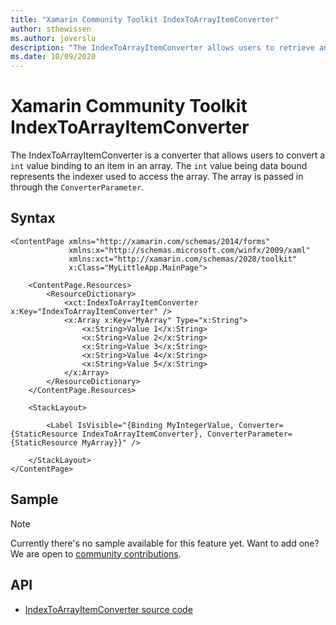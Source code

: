 ```yaml
---
title: "Xamarin Community Toolkit IndexToArrayItemConverter"
author: sthewissen
ms.author: joverslu
description: "The IndexToArrayItemConverter allows users to retrieve an item from an array based on the binding of an indexer."
ms.date: 10/09/2020
---
```


# Xamarin Community Toolkit IndexToArrayItemConverter

The IndexToArrayItemConverter is a converter that allows users to convert a `int` value binding to an item in an array. The `int` value being data bound represents the indexer used to access the array. The array is passed in through the `ConverterParameter`.

## Syntax

```xaml
<ContentPage xmlns="http://xamarin.com/schemas/2014/forms"
             xmlns:x="http://schemas.microsoft.com/winfx/2009/xaml"
             xmlns:xct="http://xamarin.com/schemas/2020/toolkit"
             x:Class="MyLittleApp.MainPage">

    <ContentPage.Resources>
        <ResourceDictionary>
            <xct:IndexToArrayItemConverter x:Key="IndexToArrayItemConverter" />
            <x:Array x:Key="MyArray" Type="x:String">
                <x:String>Value 1</x:String>
                <x:String>Value 2</x:String>
                <x:String>Value 3</x:String>
                <x:String>Value 4</x:String>
                <x:String>Value 5</x:String>
            </x:Array>
        </ResourceDictionary>
    </ContentPage.Resources>

    <StackLayout>

        <Label IsVisible="{Binding MyIntegerValue, Converter={StaticResource IndexToArrayItemConverter}, ConverterParameter={StaticResource MyArray}}" />

    </StackLayout>
</ContentPage>
```

## Sample

> [!NOTE]
> Currently there's no sample available for this feature yet. Want to add one? We are open to [community contributions](https://github.com/xamarin/XamarinCommunityToolkit).

<!-- [IndexToArrayItemConverter sample page Source](https://github.com/xamarin/XamarinCommunityToolkit)

You can see this in action in the [Xamarin Community Toolkit Sample App](https://github.com/xamarin/XamarinCommunityToolkit). -->

## API

* [IndexToArrayItemConverter source code](https://github.com/xamarin/XamarinCommunityToolkit/blob/main/src/CommunityToolkit/Xamarin.CommunityToolkit/Converters/IndexToArrayItemConverter.shared.cs)
